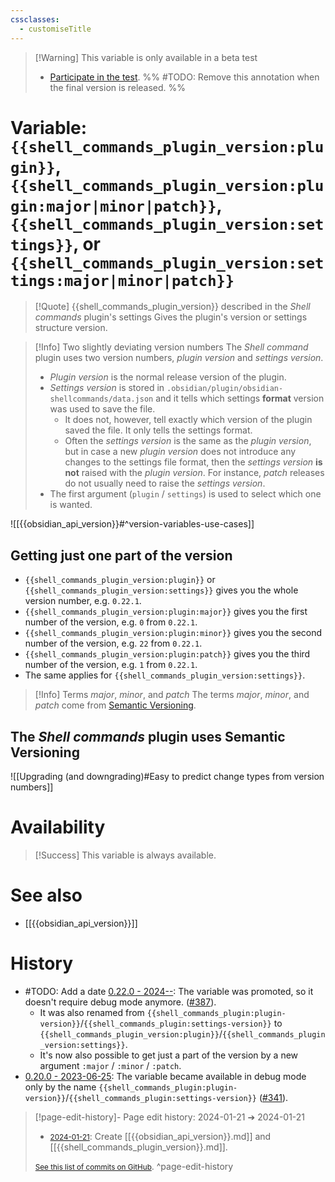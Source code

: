 ```yaml
---
cssclasses:
  - customiseTitle
---
```


> [!Warning] This variable is only available in a beta test
> - [Participate in the test](https://github.com/Taitava/obsidian-shellcommands/discussions/391).
> %% #TODO: Remove this annotation when the final version is released. %%

# Variable: `{{shell_commands_plugin_version:plugin}}`, `{{shell_commands_plugin_version:plugin:major|minor|patch}}`, `{{shell_commands_plugin_version:settings}}`, or `{{shell_commands_plugin_version:settings:major|minor|patch}}`
> [!Quote] {{shell_commands_plugin_version}} described in the *Shell commands* plugin's settings
> Gives the plugin's version or settings structure version.

> [!Info] Two slightly deviating version numbers
> The _Shell command_ plugin uses two version numbers, _plugin version_ and _settings version_.
> - _Plugin version_ is the normal release version of the plugin.
> - _Settings version_ is stored in `.obsidian/plugin/obsidian-shellcommands/data.json` and it tells which settings **format** version was used to save the file.
>     - It does not, however, tell exactly which version of the plugin saved the file. It only tells the settings format.
>     - Often the _settings version_ is the same as the _plugin version_, but in case a new _plugin version_ does not introduce any changes to the settings file format, then the _settings version_ **is not** raised with the _plugin version_. For instance, _patch_ releases do not usually need to raise the _settings version_.
> - The first argument (`plugin` / `settings`) is used to select which one is wanted.

![[{{obsidian_api_version}}#^version-variables-use-cases]]

## Getting just one part of the version

- `{{shell_commands_plugin_version:plugin}}` or `{{shell_commands_plugin_version:settings}}` gives you the whole version number, e.g. `0.22.1`.
- `{{shell_commands_plugin_version:plugin:major}}` gives you the first number of the version, e.g. `0` from `0.22.1`.
- `{{shell_commands_plugin_version:plugin:minor}}` gives you the second number of the version, e.g. `22` from `0.22.1`.
- `{{shell_commands_plugin_version:plugin:patch}}` gives you the third number of the version, e.g. `1` from `0.22.1`.
- The same applies for `{{shell_commands_plugin_version:settings}}`.

> [!Info] Terms _major_, _minor_, and _patch_
 The terms _major_, _minor_, and _patch_ come from [Semantic Versioning](https://semver.org).

## The _Shell commands_ plugin uses Semantic Versioning

![[Upgrading (and downgrading)#Easy to predict change types from version numbers]]
# Availability

> [!Success] This variable is always available.
# See also
- [[{{obsidian_api_version}}]]

# History
- #TODO: Add a date [0.22.0 - 2024--](https://github.com/Taitava/obsidian-shellcommands/blob/main/CHANGELOG.md#00---2022--): The variable was promoted, so it doesn't require debug mode anymore. ([#387](https://github.com/Taitava/obsidian-shellcommands/issues/387)).
    - It was also renamed from `{{shell_commands_plugin:plugin-version}}`/`{{shell_commands_plugin:settings-version}}` to `{{shell_commands_plugin_version:plugin}}`/`{{shell_commands_plugin_version:settings}}`.
    - It's now also possible to get just a part of the version by a new argument `:major` / `:minor` / `:patch`.
- [0.20.0 - 2023-06-25](https://github.com/Taitava/obsidian-shellcommands/blob/main/CHANGELOG.md#0200---2023-06-25): The variable became available in debug mode only by the name `{{shell_commands_plugin:plugin-version}}`/`{{shell_commands_plugin:settings-version}}` ([#341](https://github.com/Taitava/obsidian-shellcommands/issues/341)).


> [!page-edit-history]- Page edit history: 2024-01-21 &#10132; 2024-01-21
> - [<small>2024-01-21</small>](https://github.com/Taitava/obsidian-shellcommands-documentation/commit/a94285bc786c5c827a89adb660162cb1f8f7bee0): Create [[{{obsidian_api_version}}.md]] and [[{{shell_commands_plugin_version}}.md]].
> 
> [<small>See this list of commits on GitHub</small>](https://github.com/Taitava/obsidian-shellcommands-documentation/commits/main/./Variables/%7B%7Bshell_commands_plugin_version%7D%7D.md).
> ^page-edit-history